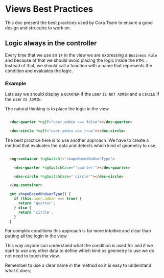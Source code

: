 # Views Best Practices

This doc present the best practices used by Cora Team to ensure a good design and strucutre to work on.

## Logic always in the controller

Every time that we use an `IF` in the view we are expressing a `Business Rule` and because of that we should avoid placing the logic inside the `HTML` . Instead of that, we should call a function with a name that represents the condition and evaluates the logic.

### Example

Lets say we should display a `QUARTER` if the user `IS NOT ADMIN` and a `CIRCLE` if the user `IS ADMIN`:

The natural thinking is to place the logic in the view

```html

  <dec-quarter *ngIf="user.admin === false"></dec-quarter>

  <dec-circle *ngIf="user.admin === true"></dec-circle>

```

The best practice here is to use another approach. We have to create a method that evaluates the data and detects which kind of geometry to use;

```html

  <ng-container [ngSwitch]="shapeBasedOnUserType">

    <dec-quarter *ngSwitchCase="'quarter'"></dec-quarter>

    <dec-circle *ngSwitchCase="'circle'"></dec-circle>

  </ng-container>

```

```javascript
  get shapeBasedOnUserType() {
    if (this.user.admin === true) {
      return 'quarter';
    } else {
      return 'circle';
    }
  }
```

For complex conditions this approach is far more intuitive and clear than putting all the login in the view.

This way anyone can understand what the condition is used for and if we start to use any other data to define which kind os geometry to use we do not need to touch the view.

Remember to use a clear name in the method so it is easy to understand what it does;
